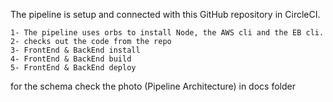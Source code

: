 The pipeline is setup and connected with this GitHub repository in CircleCI.

    1- The pipeline uses orbs to install Node, the AWS cli and the EB cli.
    2- checks out the code from the repo
    3- FrontEnd & BackEnd install
    4- FrontEnd & BackEnd build
    5- FrontEnd & BackEnd deploy



for the schema check the photo (Pipeline Architecture) in docs folder 

